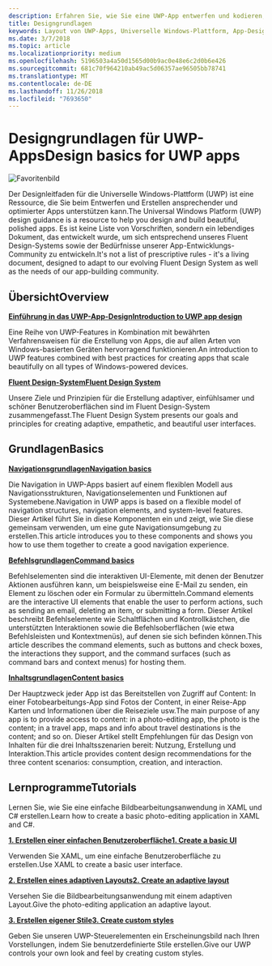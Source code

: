 ```yaml
---
description: Erfahren Sie, wie Sie eine UWP-App entwerfen und kodieren, die eine einfache Navigation besitzt und auf vielen Geräten und Bildschirmen verschiedener Größen großartig aussieht.
title: Designgrundlagen
keywords: Layout von UWP-Apps, Universelle Windows-Plattform, App-Design, Schnittstelle
ms.date: 3/7/2018
ms.topic: article
ms.localizationpriority: medium
ms.openlocfilehash: 5196503a4a50d1565d00b9ac0e48e6c2d0b6e426
ms.sourcegitcommit: 681c70f964210ab49ac5d06357ae96505bb78741
ms.translationtype: MT
ms.contentlocale: de-DE
ms.lasthandoff: 11/26/2018
ms.locfileid: "7693650"
---
```

# <a name="design-basics-for-uwp-apps"></a><span data-ttu-id="600bd-104">Designgrundlagen für UWP-Apps</span><span class="sxs-lookup"><span data-stu-id="600bd-104">Design basics for UWP apps</span></span>

![Favoritenbild](images/header-design-basics.svg)

<span data-ttu-id="600bd-106">Der Designleitfaden für die Universelle Windows-Plattform (UWP) ist eine Ressource, die Sie beim Entwerfen und Erstellen ansprechender und optimierter Apps unterstützen kann.</span><span class="sxs-lookup"><span data-stu-id="600bd-106">The Universal Windows Platform (UWP) design guidance is a resource to help you design and build beautiful, polished apps.</span></span> <span data-ttu-id="600bd-107">Es ist keine Liste von Vorschriften, sondern ein lebendiges Dokument, das entwickelt wurde, um sich entsprechend unseres Fluent Design-Systems sowie der Bedürfnisse unserer App-Entwicklungs-Community zu entwickeln.</span><span class="sxs-lookup"><span data-stu-id="600bd-107">It's not a list of prescriptive rules - it's a living document, designed to adapt to our evolving Fluent Design System as well as the needs of our app-building community.</span></span> 

## <a name="overview"></a><span data-ttu-id="600bd-108">Übersicht</span><span class="sxs-lookup"><span data-stu-id="600bd-108">Overview</span></span>

[**<span data-ttu-id="600bd-109">Einführung in das UWP-App-Design</span><span class="sxs-lookup"><span data-stu-id="600bd-109">Introduction to UWP app design</span></span>**](design-and-ui-intro.md)

<span data-ttu-id="600bd-110">Eine Reihe von UWP-Features in Kombination mit bewährten Verfahrensweisen für die Erstellung von Apps, die auf allen Arten von Windows-basierten Geräten hervorragend funktionieren.</span><span class="sxs-lookup"><span data-stu-id="600bd-110">An introduction to UWP features combined with best practices for creating apps that scale beautifully on all types of Windows-powered devices.</span></span>

[**<span data-ttu-id="600bd-111">Fluent Design-System</span><span class="sxs-lookup"><span data-stu-id="600bd-111">Fluent Design System</span></span>**](../fluent-design-system/index.md)

<span data-ttu-id="600bd-112">Unsere Ziele und Prinzipien für die Erstellung adaptiver, einfühlsamer und schöner Benutzeroberflächen sind im Fluent Design-System zusammengefasst.</span><span class="sxs-lookup"><span data-stu-id="600bd-112">The Fluent Design System presents our goals and principles for creating adaptive, empathetic, and beautiful user interfaces.</span></span>

## <a name="basics"></a><span data-ttu-id="600bd-113">Grundlagen</span><span class="sxs-lookup"><span data-stu-id="600bd-113">Basics</span></span>

[**<span data-ttu-id="600bd-114">Navigationsgrundlagen</span><span class="sxs-lookup"><span data-stu-id="600bd-114">Navigation basics</span></span>**](navigation-basics.md)

<span data-ttu-id="600bd-115">Die Navigation in UWP-Apps basiert auf einem flexiblen Modell aus Navigationsstrukturen, Navigationselementen und Funktionen auf Systemebene.</span><span class="sxs-lookup"><span data-stu-id="600bd-115">Navigation in UWP apps is based on a flexible model of navigation structures, navigation elements, and system-level features.</span></span> <span data-ttu-id="600bd-116">Dieser Artikel führt Sie in diese Komponenten ein und zeigt, wie Sie diese gemeinsam verwenden, um eine gute Navigationsumgebung zu erstellen.</span><span class="sxs-lookup"><span data-stu-id="600bd-116">This article introduces you to these components and shows you how to use them together to create a good navigation experience.</span></span>

[**<span data-ttu-id="600bd-117">Befehlsgrundlagen</span><span class="sxs-lookup"><span data-stu-id="600bd-117">Command basics</span></span>**](commanding-basics.md)

<span data-ttu-id="600bd-118">Befehlselementen sind die interaktiven UI-Elemente, mit denen der Benutzer Aktionen ausführen kann, um beispielsweise eine E-Mail zu senden, ein Element zu löschen oder ein Formular zu übermitteln.</span><span class="sxs-lookup"><span data-stu-id="600bd-118">Command elements are the interactive UI elements that enable the user to perform actions, such as sending an email, deleting an item, or submitting a form.</span></span> <span data-ttu-id="600bd-119">Dieser Artikel beschreibt Befehlselemente wie Schaltflächen und Kontrollkästchen, die unterstützten Interaktionen sowie die Befehlsoberflächen (wie etwa Befehlsleisten und Kontextmenüs), auf denen sie sich befinden können.</span><span class="sxs-lookup"><span data-stu-id="600bd-119">This article describes the command elements, such as buttons and check boxes, the interactions they support, and the command surfaces (such as command bars and context menus) for hosting them.</span></span>

[**<span data-ttu-id="600bd-120">Inhaltsgrundlagen</span><span class="sxs-lookup"><span data-stu-id="600bd-120">Content basics</span></span>**](content-basics.md)

<span data-ttu-id="600bd-121">Der Hauptzweck jeder App ist das Bereitstellen von Zugriff auf Content: In einer Fotobearbeitungs-App sind Fotos der Content, in einer Reise-App Karten und Informationen über die Reiseziele usw.</span><span class="sxs-lookup"><span data-stu-id="600bd-121">The main purpose of any app is to provide access to content: in a photo-editing app, the photo is the content; in a travel app, maps and info about travel destinations is the content; and so on.</span></span> <span data-ttu-id="600bd-122">Dieser Artikel stellt Empfehlungen für das Design von Inhalten für die drei Inhaltsszenarien bereit: Nutzung, Erstellung und Interaktion.</span><span class="sxs-lookup"><span data-stu-id="600bd-122">This article provides content design recommendations for the three content scenarios: consumption, creation, and interaction.</span></span>

## <a name="tutorials"></a><span data-ttu-id="600bd-123">Lernprogramme</span><span class="sxs-lookup"><span data-stu-id="600bd-123">Tutorials</span></span>

<span data-ttu-id="600bd-124">Lernen Sie, wie Sie eine einfache Bildbearbeitungsanwendung in XAML und C# erstellen.</span><span class="sxs-lookup"><span data-stu-id="600bd-124">Learn how to create a basic photo-editing application in XAML and C#.</span></span>
<!-- <img src="images/landing-page/photolab-50.png" style="{height: 339px}" alt=" " /> -->

[**<span data-ttu-id="600bd-125">1. Erstellen einer einfachen Benutzeroberfläche</span><span class="sxs-lookup"><span data-stu-id="600bd-125">1. Create a basic UI</span></span>**](xaml-basics-ui.md)

<span data-ttu-id="600bd-126">Verwenden Sie XAML, um eine einfache Benutzeroberfläche zu erstellen.</span><span class="sxs-lookup"><span data-stu-id="600bd-126">Use XAML to create a basic user interface.</span></span>

[**<span data-ttu-id="600bd-127">2. Erstellen eines adaptiven Layouts</span><span class="sxs-lookup"><span data-stu-id="600bd-127">2. Create an adaptive layout</span></span>**](xaml-basics-adaptive-layout.md)

<span data-ttu-id="600bd-128">Versehen Sie die Bildbearbeitungsanwendung mit einem adaptiven Layout.</span><span class="sxs-lookup"><span data-stu-id="600bd-128">Give the photo-editing application an adaptive layout.</span></span>

[**<span data-ttu-id="600bd-129">3. Erstellen eigener Stile</span><span class="sxs-lookup"><span data-stu-id="600bd-129">3. Create custom styles</span></span>**](xaml-basics-style.md)

<span data-ttu-id="600bd-130">Geben Sie unseren UWP-Steuerelementen ein Erscheinungsbild nach Ihren Vorstellungen, indem Sie benutzerdefinierte Stile erstellen.</span><span class="sxs-lookup"><span data-stu-id="600bd-130">Give our UWP controls your own look and feel by creating custom styles.</span></span>